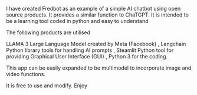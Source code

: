 I have created Fredbot as an example of a simple AI chatbot using open source products. It provides a similar function to ChaTGPT.
It is intended to be a learning tool coded in python and easy to understand

The following products are utilised

  LLAMA 3  Large Language Model created by Meta (Facebook) ,
  Langchain Python library tools for handling AI prompts ,
  Steamlit Python tool for providing Graphical User Interface (GUI) ,
  Python 3 for the coding.

This app can be easily expanded to be multimodel to incorporate image and video functions.

It is free to use and modify.  Enjoy
